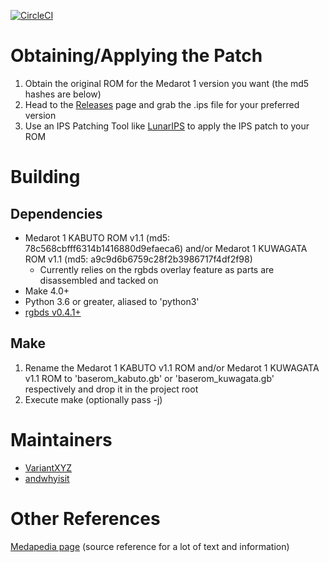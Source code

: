 [![CircleCI](https://circleci.com/gh/VariantXYZ/medarot1/tree/tr_EN.svg?style=svg)](https://app.circleci.com/pipelines/github/VariantXYZ/medarot1?branch=tr_EN)

# Obtaining/Applying the Patch
1. Obtain the original ROM for the Medarot 1 version you want (the md5 hashes are below)
1. Head to the [Releases](https://github.com/VariantXYZ/medarot1/releases) page and grab the .ips file for your preferred version
1. Use an IPS Patching Tool like [LunarIPS](https://www.romhacking.net/utilities/240/) to apply the IPS patch to your ROM

# Building

## Dependencies

* Medarot 1 KABUTO ROM v1.1 (md5: 78c568cbfff6314b1416880d9efaeca6) and/or Medarot 1 KUWAGATA ROM v1.1 (md5: a9c9d6b6759c28f2b3986717f4df2f98)
	* Currently relies on the rgbds overlay feature as parts are disassembled and tacked on
* Make 4.0+
* Python 3.6 or greater, aliased to 'python3'
* [rgbds v0.4.1+](https://github.com/rednex/rgbds)

## Make

1. Rename the Medarot 1 KABUTO v1.1 ROM and/or Medarot 1 KUWAGATA v1.1 ROM to 'baserom_kabuto.gb' or 'baserom_kuwagata.gb' respectively and drop it in the project root
1. Execute make (optionally pass -j)

# Maintainers

* [VariantXYZ](https://github.com/VariantXYZ)
* [andwhyisit](https://github.com/andwhyisit)

# Other References

[Medapedia page](http://medarot.meowcorp.us/wiki/Medapedia:Medarot_1_Translation_Project) (source reference for a lot of text and information)
